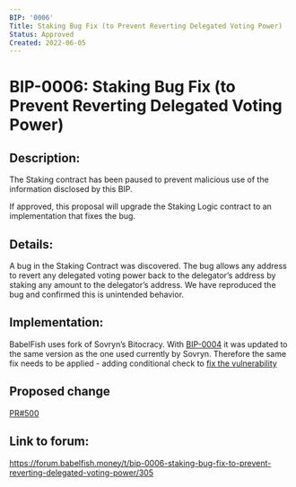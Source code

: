 ```yaml
---
BIP: '0006'
Title: Staking Bug Fix (to Prevent Reverting Delegated Voting Power)
Status: Approved
Created: 2022-06-05
---
```


# BIP-0006: Staking Bug Fix (to Prevent Reverting Delegated Voting Power)

## Description:

The Staking contract has been paused to prevent malicious use of the information disclosed by this BIP.

If approved, this proposal will upgrade the Staking Logic contract to an implementation that fixes the bug.

## Details:

A bug in the Staking Contract was discovered. The bug allows any address to revert any delegated voting power back to the delegator’s address by staking any amount to the delegator’s address. We have reproduced the bug and confirmed this is unintended behavior.

## Implementation:

BabelFish uses fork of Sovryn’s Bitocracy. With [BIP-0004](https://forum.babelfish.money/t/bip-0004-staking-contract-update/284) it was updated to the same version as the one used currently by Sovryn. Therefore the same fix needs to be applied - adding conditional check to [fix the vulnerability](https://github.com/DistributedCollective/Sovryn-smart-contracts/commit/e3b14b40c9c51fd8273f159b6c791fa14b462f3e)

## Proposed change

[PR#500](https://github.com/DistributedCollective/Sovryn-smart-contracts/pull/500)

## Link to forum:
https://forum.babelfish.money/t/bip-0006-staking-bug-fix-to-prevent-reverting-delegated-voting-power/305
